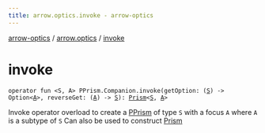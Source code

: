 ```yaml
---
title: arrow.optics.invoke - arrow-optics
---
```


[arrow-optics](../index.html) / [arrow.optics](index.html) / [invoke](./invoke.html)

# invoke

`operator fun <S, A> PPrism.Companion.invoke(getOption: (`[`S`](invoke.html#S)`) -> Option<`[`A`](invoke.html#A)`>, reverseGet: (`[`A`](invoke.html#A)`) -> `[`S`](invoke.html#S)`): `[`Prism`](-prism.html)`<`[`S`](invoke.html#S)`, `[`A`](invoke.html#A)`>`

Invoke operator overload to create a [PPrism](-p-prism/index.html) of type `S` with a focus `A` where `A` is a subtype of `S`
Can also be used to construct [Prism](-prism.html)


